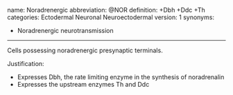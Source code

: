 name: Noradrenergic
abbreviation: @NOR
definition: +Dbh +Ddc +Th
categories: Ectodermal Neuronal Neuroectodermal
version: 1
synonyms:
- Noradrenergic neurotransmission
---

Cells possessing noradrenergic presynaptic terminals. 

Justification:

* Expresses Dbh, the rate limiting enzyme in the synthesis of noradrenalin
* Expresses the upstream enzymes Th and Ddc

[1]: http://www.nature.com/mp/journal/v21/n1/full/mp2015101a.html
